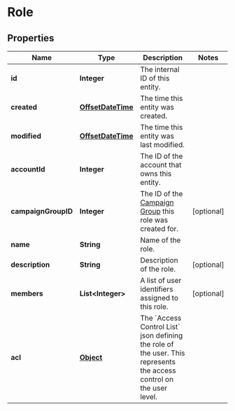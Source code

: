 

# Role

## Properties

Name | Type | Description | Notes
------------ | ------------- | ------------- | -------------
**id** | **Integer** | The internal ID of this entity. | 
**created** | [**OffsetDateTime**](OffsetDateTime.md) | The time this entity was created. | 
**modified** | [**OffsetDateTime**](OffsetDateTime.md) | The time this entity was last modified. | 
**accountId** | **Integer** | The ID of the account that owns this entity. | 
**campaignGroupID** | **Integer** | The ID of the [Campaign Group](https://docs.talon.one/docs/product/account/account-settings/managing-campaign-groups) this role was created for.  |  [optional]
**name** | **String** | Name of the role. | 
**description** | **String** | Description of the role. |  [optional]
**members** | **List&lt;Integer&gt;** | A list of user identifiers assigned to this role. |  [optional]
**acl** | [**Object**](.md) | The &#x60;Access Control List&#x60; json defining the role of the user. This represents the access control on the user level. | 




